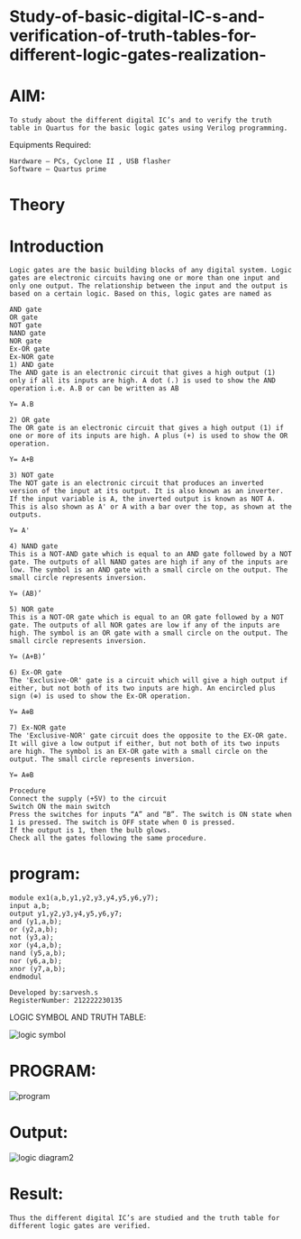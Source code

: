 # Study-of-basic-digital-IC-s-and-verification-of-truth-tables-for-different-logic-gates-realization-
# AIM:
```
To study about the different digital IC’s and to verify the truth table in Quartus for the basic logic gates using Verilog programming.
```
Equipments Required:
```
Hardware – PCs, Cyclone II , USB flasher
Software – Quartus prime
```

# Theory
# Introduction
```
Logic gates are the basic building blocks of any digital system. Logic gates are electronic circuits having one or more than one input and only one output. The relationship between the input and the output is based on a certain logic. Based on this, logic gates are named as

AND gate
OR gate
NOT gate
NAND gate
NOR gate
Ex-OR gate
Ex-NOR gate
1) AND gate
The AND gate is an electronic circuit that gives a high output (1) only if all its inputs are high. A dot (.) is used to show the AND operation i.e. A.B or can be written as AB

Y= A.B

2) OR gate
The OR gate is an electronic circuit that gives a high output (1) if one or more of its inputs are high. A plus (+) is used to show the OR operation.

Y= A+B

3) NOT gate
The NOT gate is an electronic circuit that produces an inverted version of the input at its output. It is also known as an inverter. If the input variable is A, the inverted output is known as NOT A. This is also shown as A' or A with a bar over the top, as shown at the outputs.

Y= A'

4) NAND gate
This is a NOT-AND gate which is equal to an AND gate followed by a NOT gate. The outputs of all NAND gates are high if any of the inputs are low. The symbol is an AND gate with a small circle on the output. The small circle represents inversion.

Y= (AB)’

5) NOR gate
This is a NOT-OR gate which is equal to an OR gate followed by a NOT gate. The outputs of all NOR gates are low if any of the inputs are high. The symbol is an OR gate with a small circle on the output. The small circle represents inversion.

Y= (A+B)’

6) Ex-OR gate
The 'Exclusive-OR' gate is a circuit which will give a high output if either, but not both of its two inputs are high. An encircled plus sign (⊕) is used to show the Ex-OR operation.

Y= A⊕B

7) Ex-NOR gate
The 'Exclusive-NOR' gate circuit does the opposite to the EX-OR gate. It will give a low output if either, but not both of its two inputs are high. The symbol is an EX-OR gate with a small circle on the output. The small circle represents inversion.

Y= A⊕B

Procedure
Connect the supply (+5V) to the circuit
Switch ON the main switch
Press the switches for inputs “A” and “B”. The switch is ON state when 1 is pressed. The switch is OFF state when 0 is pressed.
If the output is 1, then the bulb glows.
Check all the gates following the same procedure.
```

# program:
```
module ex1(a,b,y1,y2,y3,y4,y5,y6,y7);
input a,b;
output y1,y2,y3,y4,y5,y6,y7;
and (y1,a,b);
or (y2,a,b);
not (y3,a);
xor (y4,a,b);
nand (y5,a,b);
nor (y6,a,b);
xnor (y7,a,b);
endmodul
```

```
Developed by:sarvesh.s
RegisterNumber: 212222230135
```


LOGIC SYMBOL AND TRUTH TABLE:

![logic symbol](https://user-images.githubusercontent.com/113497481/231697173-ae1fc9db-8b4b-4308-9f75-4803233bf269.jpeg)


# PROGRAM:

![program](https://user-images.githubusercontent.com/113497481/231697254-e0912f75-243d-4c81-a3ea-0f1114dd8b70.jpeg)

# Output:

![logic diagram2](https://user-images.githubusercontent.com/113497481/231699953-d755a31d-2e2b-42bf-8913-b4c27a13db4b.jpeg)





# Result:
```
Thus the different digital IC’s are studied and the truth table for different logic gates are verified.
```
